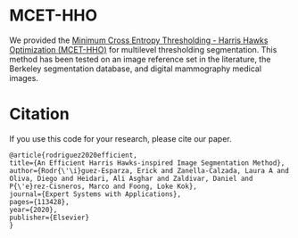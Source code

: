 # MCET-HHO

We provided the [Minimum Cross Entropy Thresholding - Harris Hawks Optimization (MCET-HHO)](https://www.sciencedirect.com/science/article/abs/pii/S0957417420302529) for multilevel thresholding segmentation. This method has been tested on an image reference set in the literature, the Berkeley segmentation database, and digital mammography medical images.
 
 # Citation
If you use this code for your research, please cite our paper.
```
@article{rodriguez2020efficient,
title={An Efficient Harris Hawks-inspired Image Segmentation Method},
author={Rodr{\'\i}guez-Esparza, Erick and Zanella-Calzada, Laura A and Oliva, Diego and Heidari, Ali Asghar and Zaldivar, Daniel and P{\'e}rez-Cisneros, Marco and Foong, Loke Kok},
journal={Expert Systems with Applications},
pages={113428},
year={2020},
publisher={Elsevier}
}

```

